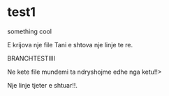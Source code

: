 # test1
something cool

E krijova nje file
Tani e shtova nje linje te re.


BRANCHTESTIIII

Ne kete file mundemi ta ndryshojme edhe nga ketu!!>


Nje linje tjeter e shtuar!!.
